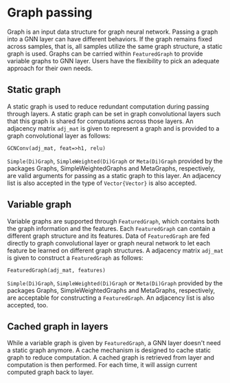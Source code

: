 # Graph passing

Graph is an input data structure for graph neural network. Passing a graph into a GNN layer can have different behaviors. If the graph remains fixed across samples, that is, all samples utilize the same graph structure, a static graph is used. Graphs can be carried within `FeaturedGraph` to provide variable graphs to GNN layer. Users have the flexibility to pick an adequate approach for their own needs.

## Static graph

A static graph is used to reduce redundant computation during passing through layers. A static graph can be set in graph convolutional layers such that this graph is shared for computations across those layers. An adjacency matrix `adj_mat` is given to represent a graph and is provided to a graph convolutional layer as follows:

```
GCNConv(adj_mat, feat=>h1, relu)
```

`Simple(Di)Graph`, `SimpleWeighted(Di)Graph` or `Meta(Di)Graph` provided by the packages Graphs, SimpleWeightedGraphs and MetaGraphs, respectively, are valid arguments for passing as a static graph to this layer. An adjacency list is also accepted in the type of `Vector{Vector}` is also accepted.

## Variable graph

Variable graphs are supported through `FeaturedGraph`, which contains both the graph information and the features. Each `FeaturedGraph` can contain a different graph structure and its features. Data of `FeaturedGraph` are fed directly to graph convolutional layer or graph neural network to let each feature be learned on different graph structures. A adjacency matrix `adj_mat` is given to construct a `FeaturedGraph` as follows:

```
FeaturedGraph(adj_mat, features)
```

`Simple(Di)Graph`, `SimpleWeighted(Di)Graph` or `Meta(Di)Graph` provided by the packages Graphs, SimpleWeightedGraphs and MetaGraphs, respectively, are acceptable for constructing a `FeaturedGraph`. An adjacency list is also accepted, too.

## Cached graph in layers

While a variable graph is given by `FeaturedGraph`, a GNN layer doesn't need a static graph anymore. A cache mechanism is designed to cache static graph to reduce computation. A cached graph is retrieved from layer and computation is then performed. For each time, it will assign current computed graph back to layer.
